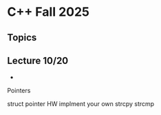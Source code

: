 # C++ Fall 2025

## Topics



## Lecture 10/20

-

Pointers 

struct pointer
HW 
implment your own 
strcpy 
strcmp
